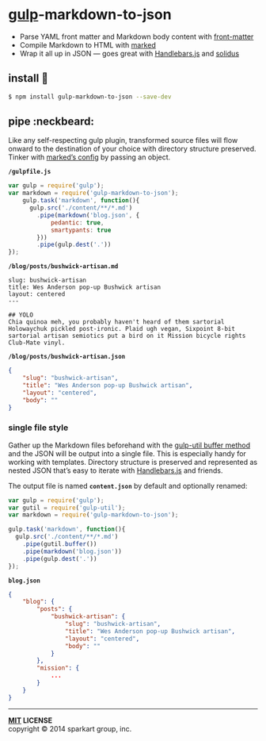 # [gulp](http://gulpjs.com)-markdown-to-json

 - Parse YAML front matter and Markdown body content with [front-matter][front-matter]
 - Compile Markdown to HTML with [marked][marked]
 - Wrap it all up in JSON — goes great with [Handlebars.js][handlebars] and [solidus][solidus]


install :traffic_light:
-------

```bash
$ npm install gulp-markdown-to-json --save-dev
```

pipe :neckbeard:
----

Like any self-respecting gulp plugin, transformed source files will flow onward to the destination of your choice with directory structure preserved. Tinker with [marked’s config][marked-config] by passing an object.

**`/gulpfile.js`**

```javascript
var gulp = require('gulp');
var markdown = require('gulp-markdown-to-json');
    gulp.task('markdown', function(){
      gulp.src('./content/**/*.md')
        .pipe(markdown('blog.json', {
            pedantic: true,
            smartypants: true
        }))
        .pipe(gulp.dest('.'))
});
```

**`/blog/posts/bushwick-artisan.md`**

    slug: bushwick-artisan
    title: Wes Anderson pop-up Bushwick artisan
    layout: centered
    ---

    ## YOLO
    Chia quinoa meh, you probably haven't heard of them sartorial Holowaychuk pickled post-ironic. Plaid ugh vegan, Sixpoint 8-bit sartorial artisan semiotics put a bird on it Mission bicycle rights Club-Mate vinyl.

**`/blog/posts/bushwick-artisan.json`**

```json
{
    "slug": "bushwick-artisan",
    "title": "Wes Anderson pop-up Bushwick artisan", 
    "layout": "centered",
    "body": ""
}
```


### single file style

Gather up the Markdown files beforehand with the [gulp-util buffer method][gulp-util] and the JSON will be output into a single file. This is especially handy for working with templates. Directory structure is preserved and represented as nested JSON that’s easy to iterate with [Handlebars.js][handlebars-iterate] and friends.

The output file is named **`content.json`** by default and optionally renamed:

```javascript
var gulp = require('gulp');
var gutil = require('gulp-util');
var markdown = require('gulp-markdown-to-json');

gulp.task('markdown', function(){
  gulp.src('./content/**/*.md')
    .pipe(gutil.buffer())
    .pipe(markdown('blog.json'))
    .pipe(gulp.dest('.'))
});
```

**`blog.json`**

```json
{
    "blog": {
        "posts": {
            "bushwick-artisan": {
                "slug": "bushwick-artisan",
                "title": "Wes Anderson pop-up Bushwick artisan", 
                "layout": "centered",
                "body": ""
            }
        },
        "mission": {
            ...
        }
    }
}
```

----
**[MIT](LICENSE) LICENSE** <br>
copyright &copy; 2014 sparkart group, inc.


[gulp-util]: https://github.com/gulpjs/gulp-util#buffercb
[front-matter]: https://github.com/jxson/front-matter
[marked]: https://github.com/chjj/marked
[marked-config]: https://github.com/chjj/marked#options-1
[handlebars]: https://github.com/wycats/handlebars.js
[handlebars-iterate]: http://handlebarsjs.com/#iteration
[solidus]: https://github.com/solidusjs